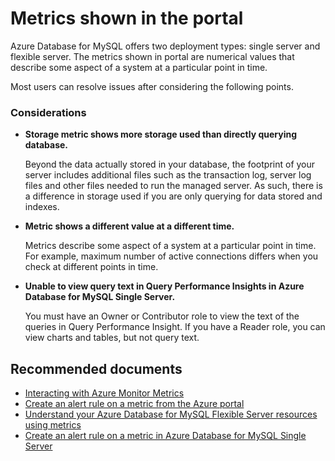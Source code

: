 <properties
  pagetitle="Metrics shown in the portal&#xD;"
  description="Metrics shown in the portal"
  service="microsoft.dbformysql"
  resource="servers"
  ms.author="ambhatna,jtoland"
  selfhelptype="Generic"
  supporttopicids="32747570"
  resourcetags="servers,databases"
  productpesids="17343"
  cloudenvironments="public,fairfax,usnat,ussec"
  articleid="e74fbc06-3c4f-4d21-883a-3fc1d321e8b5"
  ownershipid="AzureData_AzureDatabaseforMySQL" />
# Metrics shown in the portal

Azure Database for MySQL offers two deployment types: single server and flexible server. The metrics shown in portal are numerical values that describe some aspect of a system at a particular point in time.

Most users can resolve issues after considering the following points.

### Considerations

* **Storage metric shows more storage used than directly querying database.**

  Beyond the data actually stored in your database, the footprint of your server includes additional files such as the transaction log, server log files and other files needed to run the managed server. As such, there is a difference in storage used if you are only querying for data stored and indexes.

* **Metric shows a different value at a different time.**

  Metrics describe some aspect of a system at a particular point in time. For example, maximum number of active connections differs when you check at different points in time.

* **Unable to view query text in Query Performance Insights in Azure Database for MySQL Single Server.** 

  You must have an Owner or Contributor role to view the text of the queries in Query Performance Insight. If you have a Reader role, you can view charts and tables, but not query text.

## **Recommended documents**

* [Interacting with Azure Monitor Metrics](https://docs.microsoft.com/azure/azure-monitor/platform/data-platform-metrics#interacting-with-azure-monitor-metrics/)
* [Create an alert rule on a metric from the Azure portal](https://docs.microsoft.com/azure/mysql/flexible-server/how-to-alert-on-metric)
* [Understand your Azure Database for MySQL Flexible Server resources using metrics](https://docs.microsoft.com/azure/mysql/flexible-server/concepts-monitoring)
* [Create an alert rule on a metric in Azure Database for MySQL Single Server](https://docs.microsoft.com/azure/mysql/howto-alert-on-metric#create-an-alert-rule-on-a-metric-from-the-azure-portal/)